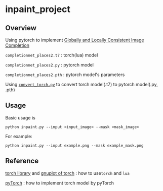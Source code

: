 # inpaint_project

## Overview

Using pytorch to implement [Globally and Locally Consistent Image Completion](http://hi.cs.waseda.ac.jp/~iizuka/projects/completion/en/)

`completionnet_places2.t7`  : torch(lua) model

`completionnet_places2.py`  : pytorch model

`completionnet_places2.pth` : pytorch model's parameters

Using [`convert_torch.py`](https://github.com/clcarwin/convert_torch_to_pytorch) to convert torch model(.t7) to pytorch model(.py, .pth)

## Usage

Basic usage is 

```
python inpaint.py --input <input_image> --mask <mask_image>
```

For example:

```
python inpaint.py --input example.png --mask example_mask.png
```

## Reference

[torch library](https://github.com/torch/torch7) and [gnuplot of torch](https://github.com/torch/gnuplot) : 
how to use`torch` and `lua`

[pyTorch](https://pytorch.org/docs/master/index.html) : how to implement torch model by pyTorch
